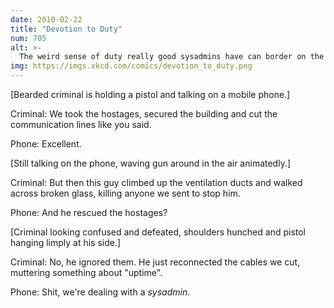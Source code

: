 ```yaml
---
date: 2010-02-22
title: "Devotion to Duty"
num: 705
alt: >-
  The weird sense of duty really good sysadmins have can border on the sociopathic, but it's nice to know that it stands between the forces of darkness and your cat blog's servers.
img: https://imgs.xkcd.com/comics/devotion_to_duty.png
---
```

[Bearded criminal is holding a pistol and talking on a mobile phone.]

Criminal: We took the hostages, secured the building and cut the communication lines like you said.

Phone: Excellent.

[Still talking on the phone, waving gun around in the air animatedly.]

Criminal: But then this guy climbed up the ventilation ducts and walked across broken glass, killing anyone we sent to stop him.

Phone: And he rescued the hostages?

[Criminal looking confused and defeated, shoulders hunched and pistol hanging limply at his side.]

Criminal: No, he ignored them. He just reconnected the cables we cut, muttering something about "uptime".

Phone: Shit, we're dealing with a *sysadmin*.